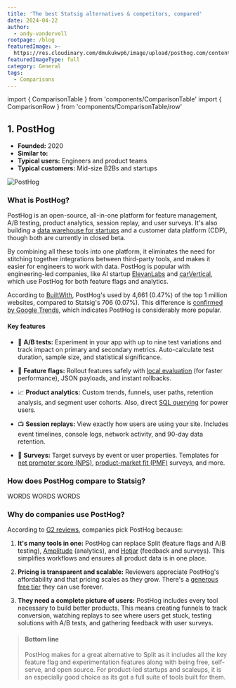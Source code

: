 ```yaml
---
title: 'The best Statsig alternatives & competitors, compared'
date: 2024-04-22
author:
  - andy-vandervell
rootpage: /blog
featuredImage: >-
  https://res.cloudinary.com/dmukukwp6/image/upload/posthog.com/contents/images/blog/posthog-alternatives/posthog-alternatives.jpeg
featuredImageType: full
category: General
tags:
  - Comparisons
---
```


import { ComparisonTable } from 'components/ComparisonTable'
import { ComparisonRow } from 'components/ComparisonTable/row'

## 1. PostHog

- **Founded:** 2020
- **Similar to:**
- **Typical users:** Engineers and product teams
- **Typical customers:** Mid-size B2Bs and startups

![PostHog](https://res.cloudinary.com/dmukukwp6/image/upload/v1710055416/posthog.com/contents/images/screenshots/feature-flags.png)

### What is PostHog?

PostHog is an open-source, all-in-one platform for feature management, A/B testing, product analytics, session replay, and user surveys. It's also building a [data warehouse for startups](/docs/data-warehouse) and a customer data platform (CDP), though both are currently in closed beta.

By combining all these tools into one platform, it eliminates the need for stitching together integrations between third-party tools, and makes it easier for engineers to work with data. PostHog is popular with engineering-led companies, like AI startup [ElevanLabs](/customers/elevenlabs) and [carVertical](/feature-flags), which use PostHog for both feature flags and analytics.

According to [BuiltWith](https://trends.builtwith.com/analytics/PostHog), PostHog's used by 4,661 (0.47%) of the top 1 million websites, compared to Statsig's 706 (0.07%). This difference is [confirmed by Google Trends](https://trends.google.com/trends/explore?date=today%205-y&q=posthog,statsig), which indicates PostHog is considerably more popular.

#### Key features

- 🧪 **A/B tests:** Experiment in your app with up to nine test variations and track impact on primary and secondary metrics. Auto-calculate test duration, sample size, and statistical significance.

- 🚩 **Feature flags:** Rollout features safely with [local evaluation](/docs/feature-flags/local-evaluation) (for faster performance), JSON payloads, and instant rollbacks.

- 📈 **Product analytics:** Custom trends, funnels, user paths, retention analysis, and segment user cohorts. Also, direct [SQL querying](/docs/product-analytics/sql) for power users.

- 📺 **Session replays:** View exactly how users are using your site. Includes event timelines, console logs, network activity, and 90-day data retention.

- 💬 **Surveys:** Target surveys by event or user properties. Templates for [net promoter score (NPS)](/templates/nps-survey), [product-market fit (PMF)](/templates/pmf-survey) surveys, and more.

### How does PostHog compare to Statsig?

WORDS WORDS WORDS

<ComparisonTable column1="PostHog" column2="Statsig">
  <ComparisonRow column1={true} column2={true} feature="Feature flags" description="Deploy features safely with targeting and percentage rollouts" />
  <ComparisonRow column1={true} column2={true} feature="Local evaluation" description="Use local, cached flag values to increase speed" />
  <ComparisonRow column1={true} column2={true} feature="Flag scheduling" description="Trigger flag states at certain times" />
  <ComparisonRow column1={true} column2={false} feature="Payloads" description="Flags with string, number, or JSON payloads" />
  <ComparisonRow column1={true} column2={true} feature="A/B testing" description="Run tests and see the impact of changes with custom goals and reports" />
  <ComparisonRow column1={true} column2={true} feature="Multivariate (A/B/n) testing" description="Test multiple variants of a change" />
  <ComparisonRow column1={false} column2={true} feature="Multi-armed bandit" description="Optimize tests automatically by allocating traffic to the best performing variant." /> <ComparisonRow column1={false} column2={true} feature="Mutually exclusive experiments" description="Isolate user groups for simultaneous, independent experiments." />


  <ComparisonRow column1={true} column2={true} feature="Advanced analytics" description="Custom SQL, paths, and retention analysis with flag data and beyond." />
</ComparisonTable>

### Why do companies use PostHog?

According to [G2 reviews](https://www.g2.com/products/posthog/reviews), companies pick PostHog because:

1. **It's many tools in one:** PostHog can replace Split (feature flags and A/B testing), [Amplitude](/blog/posthog-vs-amplitude) (analytics), and [Hotjar](/blog/posthog-vs-hotjar) (feedback and surveys). This simplifies workflows and ensures all product data is in one place.

2. **Pricing is transparent and scalable:** Reviewers appreciate PostHog's affordability and that pricing scales as they grow. There's a [generous free tier](/pricing) they can use forever.

3. **They need a complete picture of users:** PostHog includes every tool necessary to build better products. This means creating funnels to track conversion, watching replays to see where users get stuck, testing solutions with A/B tests, and gathering feedback with user surveys.

> #### Bottom line
> PostHog makes for a great alternative to Split as it includes all the key feature flag and experimentation features along with being free, self-serve, and open source. For product-led startups and scaleups, it is an especially good choice as its got a full suite of tools built for them.